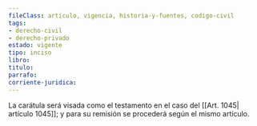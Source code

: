 ```yaml
---
fileClass: articulo, vigencia, historia-y-fuentes, codigo-civil
tags:
- derecho-civil
- derecho-privado
estado: vigente
tipo: inciso
libro:
titulo:
parrafo:
corriente-juridica:
---
```

La carátula será visada como el testamento en el caso del [[Art. 1045| artículo 1045]]; y para su remisión se procederá según el mismo artículo.